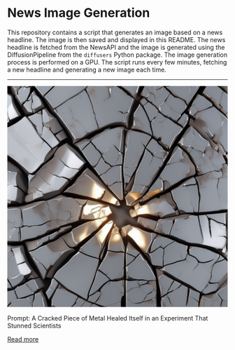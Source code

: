 # News Image Generation
This repository contains a script that generates an image based on a news headline. The image is then saved and displayed in this README.
The news headline is fetched from the NewsAPI and the image is generated using the DiffusionPipeline from the `diffusers` Python package. The image generation process is performed on a GPU.
The script runs every few minutes, fetching a new headline and generating a new image each time.

---

![Generated Image](image.png)

Prompt: A Cracked Piece of Metal Healed Itself in an Experiment That Stunned Scientists

[Read more](https://www.sciencealert.com/a-cracked-piece-of-metal-healed-itself-in-an-experiment-that-stunned-scientists)